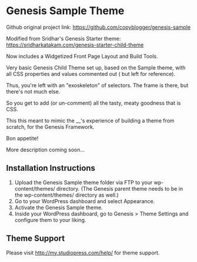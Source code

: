
# Genesis Sample Theme

Github original project link: https://github.com/copyblogger/genesis-sample

Modified from Sridhar's Genesis Starter theme: 
https://sridharkatakam.com/genesis-starter-child-theme

Now includes a Widgetized Front Page Layout and Build Tools.

Very basic Genesis Child Theme set up, based on the Sample theme, with all CSS properties and values commented out ( but left for reference).

Thus, you're left with an "exoskeleton" of selectors. The frame is there, but there's not much else.

So you get to add (or un-comment) all the tasty, meaty goodness that is CSS.

This this meant to mimic the __'s experience of building a theme from scratch, for the Genesis Framework.

Bon appetite!

More description coming soon...

## Installation Instructions

1. Upload the Genesis Sample theme folder via FTP to your wp-content/themes/ directory. (The Genesis parent theme needs to be in the wp-content/themes/ directory as well.)
2. Go to your WordPress dashboard and select Appearance.
3. Activate the Genesis Sample theme.
4. Inside your WordPress dashboard, go to Genesis > Theme Settings and configure them to your liking.


## Theme Support

Please visit http://my.studiopress.com/help/ for theme support.
